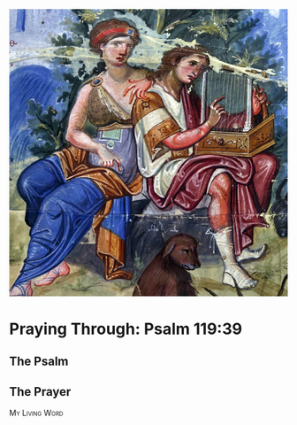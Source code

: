<img class="intro-right" src="art-paris-psalter.jpg">

<style>
  li {list-style-type: none;}
  p + ul {
    margin-top: -18px;
}
</style>

# Praying Through: Psalm 119:39

## The Psalm

## The Prayer

<div style="font-variant: small-caps;">
My Living Word
</div>
